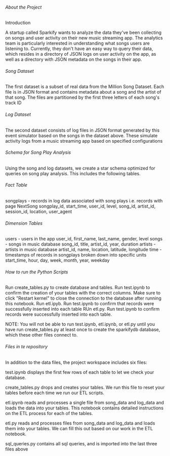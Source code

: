 ###### About the Project

Introduction

A startup called Sparkify wants to analyze the data they've been collecting on songs and user activity on their new music streaming app. The analytics team is particularly interested in understanding what songs users are listening to. Currently, they don't have an easy way to query their data, which resides in a directory of JSON logs on user activity on the app, as well as a directory with JSON metadata on the songs in their app.


###### Song Dataset

The first dataset is a subset of real data from the Million Song Dataset. Each file is in JSON format and contains metadata about a song and the artist of that song. The files are partitioned by the first three letters of each song's track ID

###### Log Dataset

The second dataset consists of log files in JSON format generated by this event simulator based on the songs in the dataset above. These simulate activity logs from a music streaming app based on specified configurations

###### Schema for Song Play Analysis

Using the song and log datasets, we create a star schema optimized for queries on song play analysis. This includes the following tables.

###### Fact Table

songplays - records in log data associated with song plays i.e. records with page NextSong
songplay_id, start_time, user_id, level, song_id, artist_id, session_id, location, user_agent

###### Dimension Tables

users - users in the app
user_id, first_name, last_name, gender, level
songs - songs in music database
song_id, title, artist_id, year, duration
artists - artists in music database
artist_id, name, location, latitude, longitude
time - timestamps of records in songplays broken down into specific units
start_time, hour, day, week, month, year, weekday

###### How to run the Python Scripts

Run create_tables.py to create database and tables.
Run test.ipynb to confirm the creation of your tables with the correct columns. Make sure to click "Restart kernel" to close the connection to the database after running this notebook.
Run etl.ipyb. Run test.ipynb to confirm that records were successfully inserted into each table
RUn etl.py. Run test.ipynb to confirm records were successfully inserted into each table.


NOTE: You will not be able to run test.ipynb, etl.ipynb, or etl.py until you have run create_tables.py at least once to create the sparkifydb database, which these other files connect to.

###### Files in te repository

In addition to the data files, the project workspace includes six files:

test.ipynb displays the first few rows of each table to let we check your database.

create_tables.py drops and creates your tables. We run this file to reset your tables before each time we run our ETL scripts.

etl.ipynb reads and processes a single file from song_data and log_data and loads the data into your tables. This notebook contains detailed instructions on the ETL process for each of the tables.

etl.py reads and processes files from song_data and log_data and loads them into your tables. We can fill this out based on our work in the ETL notebook.

sql_queries.py contains all sql queries, and is imported into the last three files above

